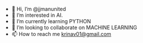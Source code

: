 - 👋 Hi, I’m @jjmanunited
- 👀 I’m interested in AI.
- 🌱 I’m currently learning PYTHON
- 💞️ I’m looking to collaborate on MACHINE LEARNING
- 📫 How to reach me krinav01@gmail.com

<!---
jjmanunited/jjmanunited is a ✨ special ✨ repository because its `README.md` (this file) appears on your GitHub profile.
You can click the Preview link to take a look at your changes.
--->
